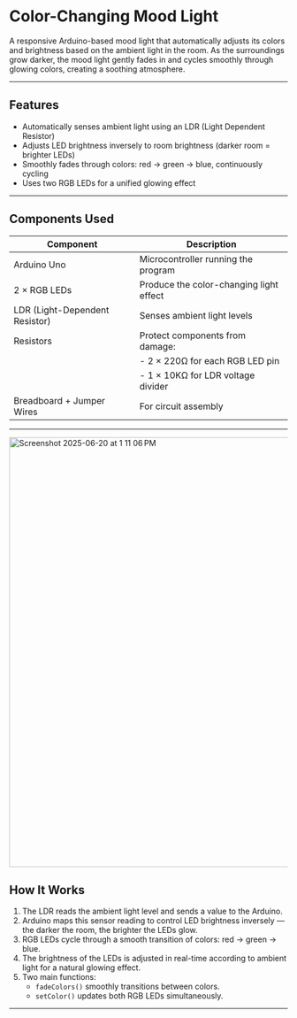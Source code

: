 # Color-Changing Mood Light

A responsive Arduino-based mood light that automatically adjusts its colors and brightness based on the ambient light in the room. As the surroundings grow darker, the mood light gently fades in and cycles smoothly through glowing colors, creating a soothing atmosphere.

---

## Features

- Automatically senses ambient light using an LDR (Light Dependent Resistor)
- Adjusts LED brightness inversely to room brightness (darker room = brighter LEDs)
- Smoothly fades through colors: red → green → blue, continuously cycling
- Uses two RGB LEDs for a unified glowing effect

---

## Components Used

| Component            | Description                              |
|----------------------|------------------------------------------|
| Arduino Uno          | Microcontroller running the program      |
| 2 × RGB LEDs         | Produce the color-changing light effect  |
| LDR (Light-Dependent Resistor) | Senses ambient light levels          |
| Resistors            | Protect components from damage:          |
|                      | - 2 × 220Ω for each RGB LED pin          |
|                      | - 1 × 10KΩ for LDR voltage divider       |
| Breadboard + Jumper Wires | For circuit assembly                  |

---

<img width="777" alt="Screenshot 2025-06-20 at 1 11 06 PM" src="https://github.com/user-attachments/assets/97680821-39b8-4560-bc95-f5bab3b4ee1c" />

## How It Works

1. The LDR reads the ambient light level and sends a value to the Arduino.
2. Arduino maps this sensor reading to control LED brightness inversely — the darker the room, the brighter the LEDs glow.
3. RGB LEDs cycle through a smooth transition of colors: red → green → blue.
4. The brightness of the LEDs is adjusted in real-time according to ambient light for a natural glowing effect.
5. Two main functions:
   - `fadeColors()` smoothly transitions between colors.
   - `setColor()` updates both RGB LEDs simultaneously.

---

